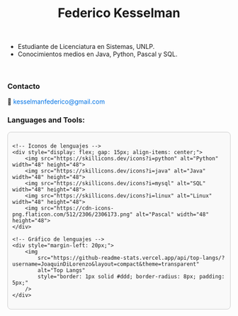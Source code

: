 <h1 align="center">Federico Kesselman</h1>

<br />

- Estudiante de Licenciatura en Sistemas, UNLP.
- Conocimientos medios en Java, Python, Pascal y SQL.

<br />

<h3 align="left">Contacto</h3>
<p align="left">
    📧 <a href="mailto:kesselmanfederico@gmail.com" style="color: #0073e6; text-decoration: none;">kesselmanfederico@gmail.com</a>
</p>

<h3 align="left">Languages and Tools:</h3>

<!-- Contenedor principal -->
<div style="display: flex; flex-wrap: wrap; align-items: center; justify-content: space-between; padding: 10px; border: 1px solid #ccc; border-radius: 8px; background-color: #f9f9f9;">

    <!-- Íconos de lenguajes -->
    <div style="display: flex; gap: 15px; align-items: center;">
        <img src="https://skillicons.dev/icons?i=python" alt="Python" width="48" height="48">
        <img src="https://skillicons.dev/icons?i=java" alt="Java" width="48" height="48">
        <img src="https://skillicons.dev/icons?i=mysql" alt="SQL" width="48" height="48">
        <img src="https://skillicons.dev/icons?i=linux" alt="Linux" width="48" height="48">
        <img src="https://cdn-icons-png.flaticon.com/512/2306/2306173.png" alt="Pascal" width="48" height="48">
    </div>

    <!-- Gráfico de lenguajes -->
    <div style="margin-left: 20px;">
        <img 
            src="https://github-readme-stats.vercel.app/api/top-langs/?username=JoaquinDiLorenzo&layout=compact&theme=transparent" 
            alt="Top Langs"
            style="border: 1px solid #ddd; border-radius: 8px; padding: 5px;"
        />
    </div>
</div>
